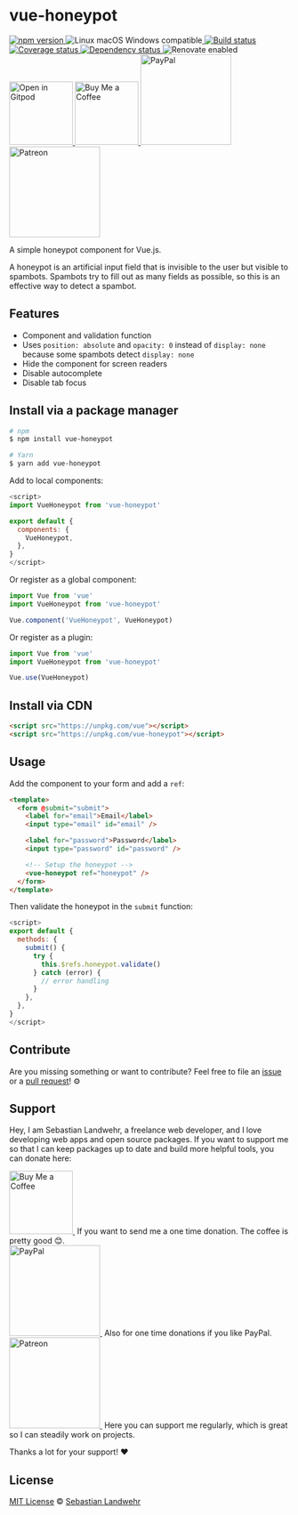 <!-- TITLE/ -->
# vue-honeypot
<!-- /TITLE -->

<!-- BADGES/ -->
  <p>
    <a href="https://npmjs.org/package/vue-honeypot">
      <img
        src="https://img.shields.io/npm/v/vue-honeypot.svg"
        alt="npm version"
      >
    </a><img src="https://img.shields.io/badge/os-linux%20%7C%C2%A0macos%20%7C%C2%A0windows-blue" alt="Linux macOS Windows compatible"><a href="https://github.com/dword-design/vue-honeypot/actions">
      <img
        src="https://github.com/dword-design/vue-honeypot/workflows/build/badge.svg"
        alt="Build status"
      >
    </a><a href="https://codecov.io/gh/dword-design/vue-honeypot">
      <img
        src="https://codecov.io/gh/dword-design/vue-honeypot/branch/master/graph/badge.svg"
        alt="Coverage status"
      >
    </a><a href="https://david-dm.org/dword-design/vue-honeypot">
      <img src="https://img.shields.io/david/dword-design/vue-honeypot" alt="Dependency status">
    </a><img src="https://img.shields.io/badge/renovate-enabled-brightgreen" alt="Renovate enabled"><br/><a href="https://gitpod.io/#https://github.com/dword-design/vue-honeypot">
      <img
        src="https://gitpod.io/button/open-in-gitpod.svg"
        alt="Open in Gitpod"
        width="114"
      >
    </a><a href="https://www.buymeacoffee.com/dword">
      <img
        src="https://www.buymeacoffee.com/assets/img/guidelines/download-assets-sm-2.svg"
        alt="Buy Me a Coffee"
        width="114"
      >
    </a><a href="https://paypal.me/SebastianLandwehr">
      <img
        src="https://sebastianlandwehr.com/images/paypal.svg"
        alt="PayPal"
        width="163"
      >
    </a><a href="https://www.patreon.com/dworddesign">
      <img
        src="https://sebastianlandwehr.com/images/patreon.svg"
        alt="Patreon"
        width="163"
      >
    </a>
</p>
<!-- /BADGES -->

<!-- DESCRIPTION/ -->
A simple honeypot component for Vue.js.
<!-- /DESCRIPTION -->

A honeypot is an artificial input field that is invisible to the user but visible to spambots. Spambots try to fill out as many fields as possible, so this is an effective way to detect a spambot.

## Features

* Component and validation function
* Uses `position: absolute` and `opacity: 0` instead of `display: none` because some spambots detect `display: none`
* Hide the component for screen readers
* Disable autocomplete
* Disable tab focus

<!-- INSTALL/ -->
## Install via a package manager

```bash
# npm
$ npm install vue-honeypot

# Yarn
$ yarn add vue-honeypot
```

Add to local components:

```js
<script>
import VueHoneypot from 'vue-honeypot'

export default {
  components: {
    VueHoneypot,
  },
}
</script>
```

Or register as a global component:

```js
import Vue from 'vue'
import VueHoneypot from 'vue-honeypot'

Vue.component('VueHoneypot', VueHoneypot)
```

Or register as a plugin:

```js
import Vue from 'vue'
import VueHoneypot from 'vue-honeypot'

Vue.use(VueHoneypot)
```

## Install via CDN

```html
<script src="https://unpkg.com/vue"></script>
<script src="https://unpkg.com/vue-honeypot"></script>
```
<!-- /INSTALL -->

## Usage

Add the component to your form and add a `ref`:

```html
<template>
  <form @submit="submit">
    <label for="email">Email</label>
    <input type="email" id="email" />

    <label for="password">Password</label>
    <input type="password" id="password" />

    <!-- Setup the honeypot -->
    <vue-honeypot ref="honeypot" />
  </form>
</template>
```

Then validate the honeypot in the `submit` function:

```js
<script>
export default {
  methods: {
    submit() {
      try {
        this.$refs.honeypot.validate()
      } catch (error) {
        // error handling
      }
    },
  },
}
</script>
```

<!-- LICENSE/ -->
## Contribute

Are you missing something or want to contribute? Feel free to file an [issue](https://github.com/dword-design/vue-honeypot/issues) or a [pull request](https://github.com/dword-design/vue-honeypot/pulls)! ⚙️

## Support

Hey, I am Sebastian Landwehr, a freelance web developer, and I love developing web apps and open source packages. If you want to support me so that I can keep packages up to date and build more helpful tools, you can donate here:

<p>
  <a href="https://www.buymeacoffee.com/dword">
    <img
      src="https://www.buymeacoffee.com/assets/img/guidelines/download-assets-sm-2.svg"
      alt="Buy Me a Coffee"
      width="114"
    >
  </a>&nbsp;If you want to send me a one time donation. The coffee is pretty good 😊.<br/>
  <a href="https://paypal.me/SebastianLandwehr">
    <img
      src="https://sebastianlandwehr.com/images/paypal.svg"
      alt="PayPal"
      width="163"
    >
  </a>&nbsp;Also for one time donations if you like PayPal.<br/>
  <a href="https://www.patreon.com/dworddesign">
    <img
      src="https://sebastianlandwehr.com/images/patreon.svg"
      alt="Patreon"
      width="163"
    >
  </a>&nbsp;Here you can support me regularly, which is great so I can steadily work on projects.
</p>

Thanks a lot for your support! ❤️

## License

[MIT License](https://opensource.org/licenses/MIT) © [Sebastian Landwehr](https://sebastianlandwehr.com)
<!-- /LICENSE -->
